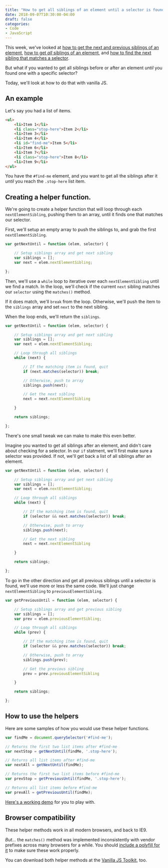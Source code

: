 ```yaml
---
title: "How to get all siblings of an element until a selector is found with vanilla JS"
date: 2018-09-07T10:30:00-04:00
draft: false
categories:
- Code
- JavaScript
---
```


This week, we've looked at [how to get the next and previous siblings of an element](/finding-the-next-and-previous-sibling-elements-that-match-a-selector-with-vanilla-js/), [how to get *all* siblings of an element](/how-to-get-all-of-an-elements-siblings-with-vanilla-js/), and [how to find the next sibling that matches a selector](/how-to-get-the-next-and-previous-siblings-of-an-element-with-vanilla-js/).

But what if you wanted to get all siblings before or after an element *until* you found one with a specific selector?

Today, we'll look at how to do that with vanilla JS.

## An example

Let's say you had a list of items.

```html
<ul>
	<li>Item 1</li>
	<li class="stop-here">Item 2</li>
	<li>Item 3</li>
	<li>Item 4</li>
	<li id="find-me">Item 5</li>
	<li>Item 6</li>
	<li>Item 7</li>
	<li class="stop-here">Item 8</li>
	<li>Item 9</li>
</ul>
```

You have the `#find-me` element, and you want to get all the siblings after it *until* you reach the `.stop-here` list item.

## Creating a helper function.

We're going to create a helper function that will loop through each `nextElementSibling`, pushing them to an array, until it finds one that matches our selector.

First, we'll setup an empty array to push the siblings to, and grab the first `nextElementSibling`.

```js
var getNextUntil = function (elem, selector) {

	// Setup siblings array and get next sibling
	var siblings = [];
	var next = elem.nextElementSibling;

};
```

Then, we'll use a `while` loop to iterative over each `nextElementSibling` until we find a match. In the loop, we'll check if the current `next` sibling matches our `selector` using the `matches()` method.

If it does match, we'll `break` from the loop. Otherwise, we'll push the item to the `siblings` array and set `next` to the next sibling.

When the loop ends, we'll return the `siblings`.

```js
var getNextUntil = function (elem, selector) {

	// Setup siblings array and get next sibling
	var siblings = [];
	var next = elem.nextElementSibling;

	// Loop through all siblings
	while (next) {

		// If the matching item is found, quit
		if (next.matches(selector)) break;

		// Otherwise, push to array
		siblings.push(next);

		// Get the next sibling
		next = next.nextElementSibling

	}

	return siblings;

};
```

There's one small tweak we can make to make this even better.

Imagine you wanted to get all siblings after an element, and didn't care about checking for a selector. In our `if` statment, we'll first make sure a selector was provided. If not, we'll get back a list of all siblings after an element.

```js
var getNextUntil = function (elem, selector) {

	// Setup siblings array and get next sibling
	var siblings = [];
	var next = elem.nextElementSibling;

	// Loop through all siblings
	while (next) {

		// If the matching item is found, quit
		if (selector && next.matches(selector)) break;

		// Otherwise, push to array
		siblings.push(next);

		// Get the next sibling
		next = next.nextElementSibling

	}

	return siblings;

};
```

To go in the other direction and get all previous siblings until a selector is found, we'll use more or less the same code. We'll just change `nextElementSibling` to `previousElementSibling`.

```js
var getPreviousUntil = function (elem, selector) {

	// Setup siblings array and get previous sibling
	var siblings = [];
	var prev = elem.previousElementSibling;

	// Loop through all siblings
	while (prev) {

		// If the matching item is found, quit
		if (selector && prev.matches(selector)) break;

		// Otherwise, push to array
		siblings.push(prev);

		// Get the previous sibling
		prev = prev.previousElementSibling

	}

	return siblings;

};
```

## How to use the helpers

Here are some samples of how you would use these helper functions.

```js
var findMe = document.querySelector('#find-me');

// Returns the first two list items after #find-me
var nextStop = getNextUntil(findMe, '.stop-here');

// Returns all list items after #find-me
var nextAll = getNextUntil(findMe);

// Returns the first two list items before #find-me
var prevStop = getPreviousUntil(findMe, '.stop-here');

// Returns all list items before #find-me
var prevAll = getPreviousUntil(findMe);
```

[Here's a working demo](https://codepen.io/cferdinandi/pen/RYjojg) for you to play with.

## Browser compatibility

These helper methods work in all modern browsers, and back to IE9.

*But...* the `matches()` method was implemented inconsistently with vendor prefixes across many browsers for a while. You should [include a polyfill for it](https://vanillajstoolkit.com/polyfills/matches/) to make sure these work properly.

You can download both helper methods at the [Vanilla JS Toolkit](https://vanillajstoolkit.com/helpers), too.